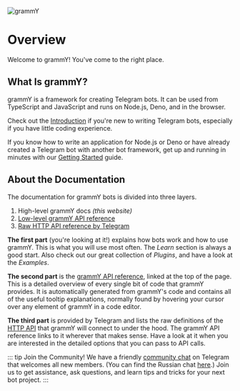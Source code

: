 <!-- markdownlint-disable first-line-heading -->

![grammY](/images/grammY.svg)

# Overview

Welcome to grammY!
You've come to the right place.

## What Is grammY?

grammY is a framework for creating Telegram bots.
It can be used from TypeScript and JavaScript and runs on Node.js, Deno, and in the browser.

Check out the [Introduction](./introduction) if you're new to writing Telegram bots, especially if you have little coding experience.

If you know how to write an application for Node.js or Deno or have already created a Telegram bot with another bot framework, get up and running in minutes with our [Getting Started](./getting-started) guide.

## About the Documentation

The documentation for grammY bots is divided into three layers.

1. High-level grammY docs _(this website)_
2. [Low-level grammY API reference](https://deno.land/x/grammy/mod.ts)
3. [Raw HTTP API reference by Telegram](https://core.telegram.org/bots/api)

**The first part** (you're looking at it!) explains how bots work and how to use grammY.
This is what you will use most often.
The _Learn_ section is always a good start.
Also check out our great collection of _Plugins_, and have a look at the _Examples_.

**The second part** is the [grammY API reference](https://deno.land/x/grammy/mod.ts), linked at the top of the page.
This is a detailed overview of every single bit of code that grammY provides.
It is automatically generated from grammY's code and contains all of the useful tooltip explanations, normally found by hovering your cursor over any element of grammY in a code editor.

**The third part** is provided by Telegram and lists the raw definitions of the [HTTP API](https://core.telegram.org/bots/api) that grammY will connect to under the hood.
The grammY API reference links to it wherever that makes sense.
Have a look at it when you are interested in the detailed options that you can pass to API calls.

::: tip Join the Community!
We have a friendly [community chat](https://t.me/grammyjs) on Telegram that welcomes all new members. (You can find the Russian chat [here](https://t.me/grammyjs_ru).)
Join us to get assistance, ask questions, and learn tips and tricks for your next bot project.
:::
